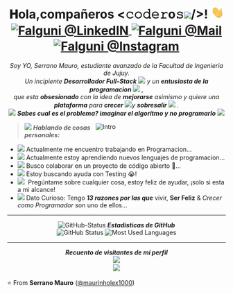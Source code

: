 <h1 align="center">𝐇ola,compañeros <𝚌𝚘𝚍𝚎𝚛o𝚜<img src="https://github.com/TheDudeThatCode/TheDudeThatCode/blob/master/Assets/Earth.gif" width="24px">/>! <img src="https://raw.githubusercontent.com/ABSphreak/ABSphreak/master/gifs/Hi.gif" width="30px">
<br>
<a href="https://www.linkedin.com/in/mauro-serrano-80400a1a4/">
  <img align="center" alt="Falguni @LinkedIN" width="22px" src="https://cdn.jsdelivr.net/npm/simple-icons@v3/icons/linkedin.svg" />
</a>
  <a href="mailto:maurinholex10@gmail.com">
  <img align="center" alt="Falguni @Mail" width="22px" src="https://cdn.jsdelivr.net/npm/simple-icons@v3/icons/gmail.svg" />
</a>
<a href="https://www.instagram.com/mfabb8888/">
  <img align="center" alt="Falguni @Instagram" width="22px" src="https://cdn.jsdelivr.net/npm/simple-icons@v3/icons/instagram.svg" />
</a>

</h1>

<p align="center">
  <em>
    Soy YO, Serrano Mauro, estudiante avanzado de la Facultad de Ingenieria de Jujuy. <br>
    Un incipiente <b> Desarrollador Full-Stack</b> <img src="https://github.com/TheDudeThatCode/TheDudeThatCode/blob/master/Assets/Developer.gif" width="30px"> y un <b>entusiasta de la programacion</b>&nbsp;<img src="https://github.com/TheDudeThatCode/TheDudeThatCode/blob/master/Assets/Designer.gif" width="36px">&nbsp,<br>que esta <b>obsesionado</b>
    con la idea de <b>mejorarse</b> asimismo y quiere una <b>plataforma</b> para
    <b>crecer</b> <img src="https://github.com/TheDudeThatCode/TheDudeThatCode/blob/master/Assets/Rocket.gif" width="18px">y
    <b>sobresalir</b> <img src="https://github.com/TheDudeThatCode/TheDudeThatCode/blob/master/Assets/Medal.gif" width="20px">&nbsp.
  </em> 
  <br>
  <img src="https://media.giphy.com/media/VgCDAzcKvsR6OM0uWg/giphy.gif" width="50" /> <b><i>Sabes cual es el problema? imaginar el algoritmo y no programarlo</i></b> <img src="https://media.giphy.com/media/7j2hfyeVcDtf2/giphy.gif" width="50" />
</p>

<img align="right" width=300px alt="Intro" src="https://media.giphy.com/media/JTnmWFfrd77RctgNQl/giphy.gif" />

> <img src="https://media.giphy.com/media/ObNTw8Uzwy6KQ/giphy.gif" width="30px">&nbsp;***Hablando de cosas personales:***

- <img src="https://media.giphy.com/media/7TcdtHOCxo3meUvPgj/giphy.gif" width="30px">&nbsp;Actualmente me encuentro trabajando en Programacion...
- <img src="https://media.giphy.com/media/gicLJtvYJlEh0LSdCl/giphy.gif" width="30px">&nbsp;Actualmente estoy aprendiendo nuevos lenguajes de programacion...
- <img src="https://media.giphy.com/media/mG7xN3NU7WeUUGiKjM/giphy.gif" width="30px">&nbsp;Busco colaborar en un proyecto de código abierto 🤝...
- <img src="https://media.giphy.com/media/1AgViXhq0ZzOZyYfHV/giphy.gif" width="30px">&nbsp;Estoy buscando ayuda con Testing 😭!
- <img src="https://media.giphy.com/media/lleGybkEAdmbVE8cKt/giphy.gif" width="30px">&nbsp; Pregúntame sobre cualquier cosa, estoy feliz de ayudar, ¡solo si esta a mi alcance!
- <img src="https://media.giphy.com/media/1Bek3O06EXr6YaBcLy/giphy.gif" width="30px">&nbsp;Dato Curioso: Tengo ***13 razones por las que*** vivir, **Ser Feliz** & *Crecer como Programador* son uno de ellos...

<hr>
<p align="center">
<img src="https://media.giphy.com/media/8UHRm5oY4k4FDxq5QG/giphy.gif" width="30px" alt="GitHub-Status"/>&nbsp;<i><b>Estadisticas de GitHub</b></i><br>
<img src="https://github-readme-stats.vercel.app/api?username=maurinholex1000&count_private=true&show_icons=true&theme=great-gatsby" alt="GitHub Status"/>
<img src = "https://github-readme-stats.vercel.app/api/top-langs/?username=maurinholex1000&show_icons=true&layout=compact&theme=great-gatsby" alt="Most Used Languages">
</p>

<hr>

<p align="center"> 
  <i><b>Recuento de visitantes de mi perfil</b></i><br>
  <img src="https://raw.githubusercontent.com/saadeghi/saadeghi/master/dino.gif" /><br>
  <img src="https://profile-counter.glitch.me/maurinholex1000/count.svg" />
</p>

<!-- can't stop myself from editing🤷... -->

⭐️ From **Serrano Mauro** ([@maurinholex1000](https://github.com/maurinholex1000))
